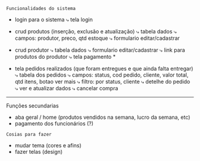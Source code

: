 `Funcionalidades do sistema`
- login para o sistema
⤷ tela login

- crud produtos (inserção, exclusão e atualização)
⤷ tabela dados
    ⤷ campos: produtor, preco, qtd estoque
⤷ formulario editar/cadastrar

- crud produtor
⤷ tabela dados
⤷ formulario editar/cadastrar
    ⤷ link para produtos do produtor
⤷ tela pagamento *

- tela pedidos realizados (que foram entregues e que ainda falta entregar)
⤷ tabela dos pedidos
    ⤷ campos: status, cod pedido, cliente, valor total, qtd itens, botao ver mais
    ⤷ filtro: por status, cliente
⤷ detelhe do pedido
    ⤷ ver e atualizar dados
    ⤷ cancelar compra



---------------------------------------------------------------------------------
Funções secundarias
- aba geral / home (produtos vendidos na semana, lucro da semana, etc)
- pagamento dos funcionários (?)

`Cosias para fazer `
- mudar tema (cores e afins)
- fazer telas (design)








